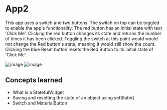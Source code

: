 # App2

This app uses a switch and two buttons. The switch on top can be toggled to enable the app's functionality. The red button has an initial state with text 'Click Me'. Clicking the red button changes its state and returns the number of times it has been clicked. Toggling the switch at this point would would not change the Red button's state, meaning it would still show the count. Clicking the blue Reset button resets the Red Button to its initial state of 'Click Me'.


![image](https://user-images.githubusercontent.com/60160747/122833616-21e32000-d2a2-11eb-9d4d-f63ebd61be90.png)
![image](https://user-images.githubusercontent.com/60160747/122833627-27d90100-d2a2-11eb-81c0-6ce192c84542.png)

## Concepts learned
- What is a StatefulWidget
- Saving and resetting the state of an object using setState()
- Switch and MaterialButton
